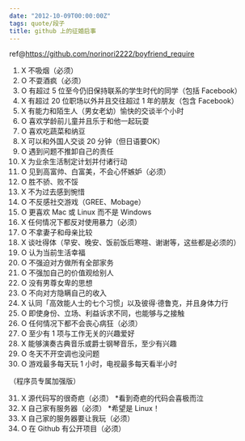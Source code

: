 ```yaml
---
date: "2012-10-09T00:00:00Z"
tags: quote/段子
title: github 上的征婚启事
---
```


ref@<https://github.com/norinori2222/boyfriend_require>

1. X 不吸烟（必须）
2. O 不耍酒疯（必须）
3. O 有超过 5 位至今仍旧保持联系的学生时代的同学（包括 Facebook）
4. X 有超过 20 位职场以外并且交往超过 1 年的朋友（包含 Facebook）
5. X 有能力和陌生人（男女老幼）愉快的交谈半个小时
6. O 喜欢学龄前儿童并且乐于和他一起玩耍
7. O 喜欢吃蔬菜和纳豆
8. X 可以和外国人交谈 20 分钟（但日语要OK）
9. O 遇到问题不推卸自己的责任
10. X 为业余生活制定计划并付诸行动
11. O 见到高富帅、白富美，不会心怀嫉妒（必须）
12. O 胜不骄、败不馁
13. X 不为过去感到惋惜
14. O 不反感社交游戏（GREE、Mobage）
15. O 更喜欢 Mac 或 Linux 而不是 Windows
16. X 任何情况下都反对使用暴力（必须）
17. O 不拿妻子和母亲比较
18. X 谈吐得体（早安、晚安、饭前饭后寒暄、谢谢等，这些都是必须的）
19. O 认为当前生活幸福
20. O 不强迫对方做所有全部家务
21. O 不强加自己的价值观给别人
22. O 没有男尊女卑的思想
23. O 不向对方隐瞒自己的收入
24. X 认同「高效能人士的七个习惯」以及彼得·德鲁克，并且身体力行
25. O 即使身份、立场、利益诉求不同，也能够与之接触
26. O 任何情况下都不会丧心病狂（必须）
27. O 至少有 1 项与工作无关的兴趣爱好
28. X 能够演奏古典音乐或爵士钢琴音乐，至少有兴趣
29. O 冬天不开空调也没问题
30. O 游戏最多每天玩 1 小时，电视最多每天看半小时

（程序员专属加强版）

31. X 源代码写的很奇疤（必须） \*看到奇疤的代码会喜极而泣
32. X 自己家有服务器（必须） \*希望是 Linux！
33. X 自己家的服务器要让我玩（必须）
34. O 在 Github 有公开项目（必须）


